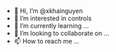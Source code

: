 - 👋 Hi, I’m @xkhainguyen
- 👀 I’m interested in controls
- 🌱 I’m currently learning ...
- 💞️ I’m looking to collaborate on ...
- 📫 How to reach me ...

<!---
xkhainguyen/xkhainguyen is a ✨ special ✨ repository because its `README.md` (this file) appears on your GitHub profile.
You can click the Preview link to take a look at your changes.
--->
